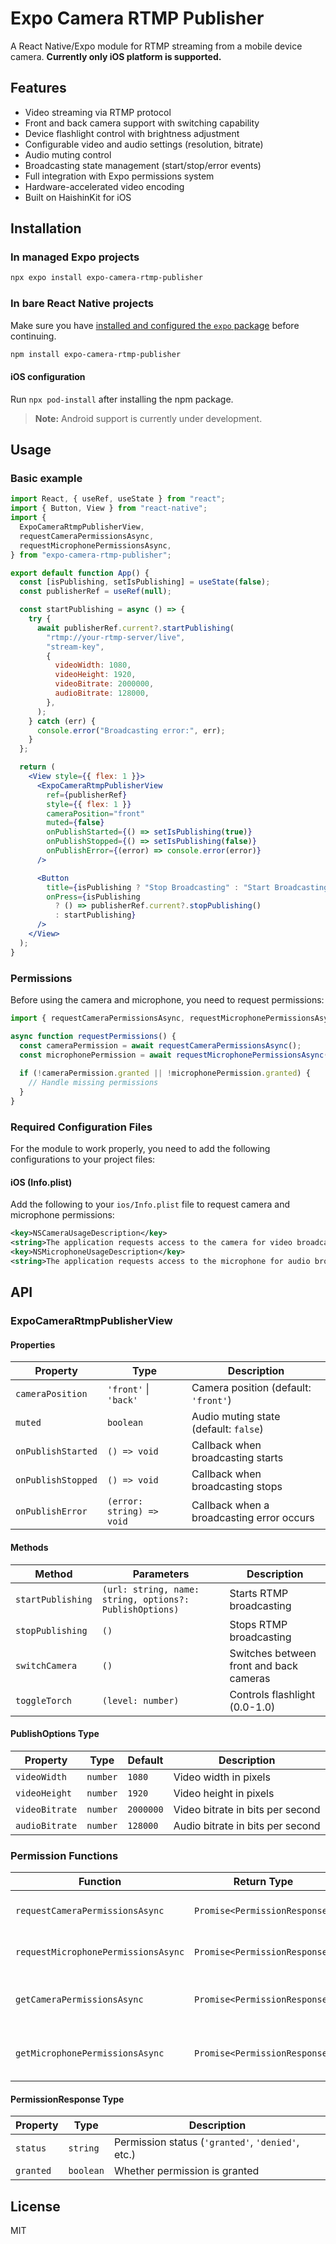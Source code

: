 # Expo Camera RTMP Publisher

A React Native/Expo module for RTMP streaming from a mobile device camera.
**Currently only iOS platform is supported.**

## Features

- Video streaming via RTMP protocol
- Front and back camera support with switching capability
- Device flashlight control with brightness adjustment
- Configurable video and audio settings (resolution, bitrate)
- Audio muting control
- Broadcasting state management (start/stop/error events)
- Full integration with Expo permissions system
- Hardware-accelerated video encoding
- Built on HaishinKit for iOS

## Installation

### In managed Expo projects

```bash
npx expo install expo-camera-rtmp-publisher
```

### In bare React Native projects

Make sure you have
[installed and configured the `expo` package](https://docs.expo.dev/bare/installing-expo-modules/)
before continuing.

```bash
npm install expo-camera-rtmp-publisher
```

#### iOS configuration

Run `npx pod-install` after installing the npm package.

> **Note:** Android support is currently under development.

## Usage

### Basic example

```jsx
import React, { useRef, useState } from "react";
import { Button, View } from "react-native";
import {
  ExpoCameraRtmpPublisherView,
  requestCameraPermissionsAsync,
  requestMicrophonePermissionsAsync,
} from "expo-camera-rtmp-publisher";

export default function App() {
  const [isPublishing, setIsPublishing] = useState(false);
  const publisherRef = useRef(null);

  const startPublishing = async () => {
    try {
      await publisherRef.current?.startPublishing(
        "rtmp://your-rtmp-server/live",
        "stream-key",
        {
          videoWidth: 1080,
          videoHeight: 1920,
          videoBitrate: 2000000,
          audioBitrate: 128000,
        },
      );
    } catch (err) {
      console.error("Broadcasting error:", err);
    }
  };

  return (
    <View style={{ flex: 1 }}>
      <ExpoCameraRtmpPublisherView
        ref={publisherRef}
        style={{ flex: 1 }}
        cameraPosition="front"
        muted={false}
        onPublishStarted={() => setIsPublishing(true)}
        onPublishStopped={() => setIsPublishing(false)}
        onPublishError={(error) => console.error(error)}
      />

      <Button
        title={isPublishing ? "Stop Broadcasting" : "Start Broadcasting"}
        onPress={isPublishing
          ? () => publisherRef.current?.stopPublishing()
          : startPublishing}
      />
    </View>
  );
}
```

### Permissions

Before using the camera and microphone, you need to request permissions:

```javascript
import { requestCameraPermissionsAsync, requestMicrophonePermissionsAsync } from 'expo-camera-rtmp-publisher;

async function requestPermissions() {
  const cameraPermission = await requestCameraPermissionsAsync();
  const microphonePermission = await requestMicrophonePermissionsAsync();
  
  if (!cameraPermission.granted || !microphonePermission.granted) {
    // Handle missing permissions
  }
}
```

### Required Configuration Files

For the module to work properly, you need to add the following configurations to
your project files:

#### iOS (Info.plist)

Add the following to your `ios/Info.plist` file to request camera and microphone
permissions:

```xml
<key>NSCameraUsageDescription</key>
<string>The application requests access to the camera for video broadcasting</string>
<key>NSMicrophoneUsageDescription</key>
<string>The application requests access to the microphone for audio broadcasting</string>
```

## API

### ExpoCameraRtmpPublisherView

#### Properties

| Property           | Type                      | Description                               |
| ------------------ | ------------------------- | ----------------------------------------- |
| `cameraPosition`   | `'front'` \| `'back'`     | Camera position (default: `'front'`)      |
| `muted`            | `boolean`                 | Audio muting state (default: `false`)     |
| `onPublishStarted` | `() => void`              | Callback when broadcasting starts         |
| `onPublishStopped` | `() => void`              | Callback when broadcasting stops          |
| `onPublishError`   | `(error: string) => void` | Callback when a broadcasting error occurs |

#### Methods

| Method            | Parameters                                              | Description                             |
| ----------------- | ------------------------------------------------------- | --------------------------------------- |
| `startPublishing` | `(url: string, name: string, options?: PublishOptions)` | Starts RTMP broadcasting                |
| `stopPublishing`  | `()`                                                    | Stops RTMP broadcasting                 |
| `switchCamera`    | `()`                                                    | Switches between front and back cameras |
| `toggleTorch`     | `(level: number)`                                       | Controls flashlight (0.0-1.0)           |

#### PublishOptions Type

| Property       | Type     | Default   | Description                      |
| -------------- | -------- | --------- | -------------------------------- |
| `videoWidth`   | `number` | `1080`    | Video width in pixels            |
| `videoHeight`  | `number` | `1920`    | Video height in pixels           |
| `videoBitrate` | `number` | `2000000` | Video bitrate in bits per second |
| `audioBitrate` | `number` | `128000`  | Audio bitrate in bits per second |

### Permission Functions

| Function                            | Return Type                   | Description                       |
| ----------------------------------- | ----------------------------- | --------------------------------- |
| `requestCameraPermissionsAsync`     | `Promise<PermissionResponse>` | Requests camera access            |
| `requestMicrophonePermissionsAsync` | `Promise<PermissionResponse>` | Requests microphone access        |
| `getCameraPermissionsAsync`         | `Promise<PermissionResponse>` | Gets camera permission status     |
| `getMicrophonePermissionsAsync`     | `Promise<PermissionResponse>` | Gets microphone permission status |

#### PermissionResponse Type

| Property  | Type      | Description                                       |
| --------- | --------- | ------------------------------------------------- |
| `status`  | `string`  | Permission status (`'granted'`, `'denied'`, etc.) |
| `granted` | `boolean` | Whether permission is granted                     |

## License

MIT
